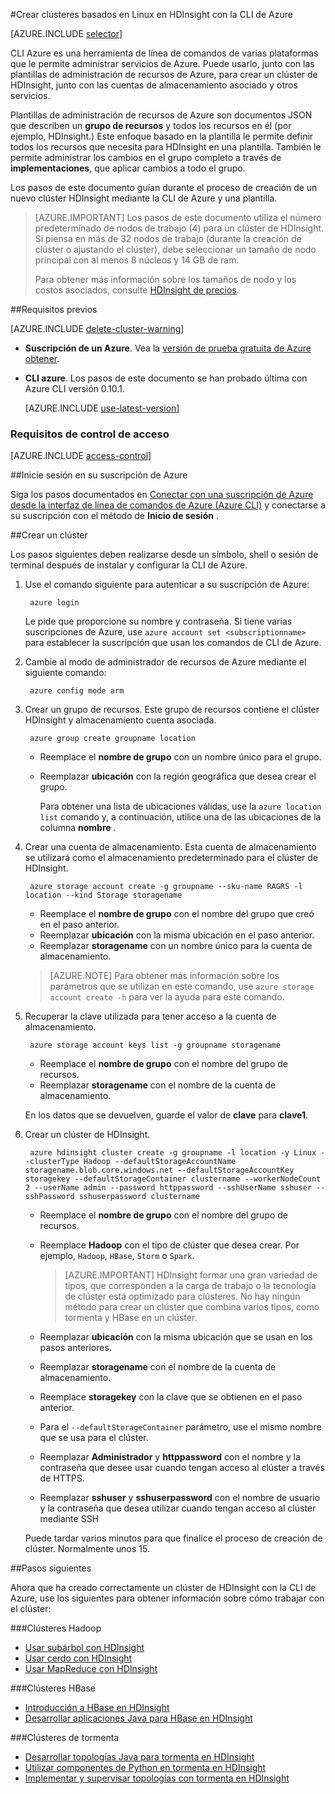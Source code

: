 <properties
    pageTitle="Crear Hadoop, HBase o tormenta clústeres en Linux en HDInsight con varias plataformas Azure CLI | Microsoft Azure"
    description="Aprenda a crear clústeres basados en Linux HDInsight mediante la CLI de Azure entre plataformas, plantillas de administrador de recursos de Azure y la API de REST de Azure. Puede especificar el tipo de clúster (Hadoop, HBase o tormenta) o utilizar secuencias de comandos para instalar componentes personalizados..."
    services="hdinsight"
    documentationCenter=""
    authors="Blackmist"
    manager="jhubbard"
    editor="cgronlun"
    tags="azure-portal"/>

<tags
    ms.service="hdinsight"
    ms.devlang="na"
    ms.topic="article"
    ms.tgt_pltfrm="na"
    ms.workload="big-data"
    ms.date="09/20/2016"
    ms.author="larryfr"/>

#<a name="create-linux-based-clusters-in-hdinsight-using-the-azure-cli"></a>Crear clústeres basados en Linux en HDInsight con la CLI de Azure

[AZURE.INCLUDE [selector](../../includes/hdinsight-selector-create-clusters.md)]

CLI Azure es una herramienta de línea de comandos de varias plataformas que le permite administrar servicios de Azure. Puede usarlo, junto con las plantillas de administración de recursos de Azure, para crear un clúster de HDInsight, junto con las cuentas de almacenamiento asociado y otros servicios.

Plantillas de administración de recursos de Azure son documentos JSON que describen un __grupo de recursos__ y todos los recursos en él (por ejemplo, HDInsight.) Este enfoque basado en la plantilla le permite definir todos los recursos que necesita para HDInsight en una plantilla. También le permite administrar los cambios en el grupo completo a través de __implementaciones__, que aplicar cambios a todo el grupo.

Los pasos de este documento guían durante el proceso de creación de un nuevo clúster HDInsight mediante la CLI de Azure y una plantilla.

> [AZURE.IMPORTANT] Los pasos de este documento utiliza el número predeterminado de nodos de trabajo (4) para un clúster de HDInsight. Si piensa en más de 32 nodos de trabajo (durante la creación de clúster o ajustando el clúster), debe seleccionar un tamaño de nodo principal con al menos 8 núcleos y 14 GB de ram.
>
> Para obtener más información sobre los tamaños de nodo y los costos asociados, consulte [HDInsight de precios](https://azure.microsoft.com/pricing/details/hdinsight/).

##<a name="prerequisites"></a>Requisitos previos

[AZURE.INCLUDE [delete-cluster-warning](../../includes/hdinsight-delete-cluster-warning.md)]

- **Suscripción de un Azure**. Vea la [versión de prueba gratuita de Azure obtener](https://azure.microsoft.com/documentation/videos/get-azure-free-trial-for-testing-hadoop-in-hdinsight/).
- __CLI azure__. Los pasos de este documento se han probado última con Azure CLI versión 0.10.1.

    [AZURE.INCLUDE [use-latest-version](../../includes/hdinsight-use-latest-cli.md)] 


### <a name="access-control-requirements"></a>Requisitos de control de acceso

[AZURE.INCLUDE [access-control](../../includes/hdinsight-access-control-requirements.md)]

##<a name="log-in-to-your-azure-subscription"></a>Inicie sesión en su suscripción de Azure

Siga los pasos documentados en [Conectar con una suscripción de Azure desde la interfaz de línea de comandos de Azure (Azure CLI)](../xplat-cli-connect.md) y conectarse a su suscripción con el método de __Inicio de sesión__ .

##<a name="create-a-cluster"></a>Crear un clúster

Los pasos siguientes deben realizarse desde un símbolo, shell o sesión de terminal después de instalar y configurar la CLI de Azure.

1. Use el comando siguiente para autenticar a su suscripción de Azure:

        azure login

    Le pide que proporcione su nombre y contraseña. Si tiene varias suscripciones de Azure, use `azure account set <subscriptionname>` para establecer la suscripción que usan los comandos de CLI de Azure.

3. Cambie al modo de administrador de recursos de Azure mediante el siguiente comando:

        azure config mode arm

4. Crear un grupo de recursos. Este grupo de recursos contiene el clúster HDInsight y almacenamiento cuenta asociada.

        azure group create groupname location
        
    * Reemplace el __nombre de grupo__ con un nombre único para el grupo. 
    * Reemplazar __ubicación__ con la región geográfica que desea crear el grupo. 
    
        Para obtener una lista de ubicaciones válidas, use la `azure location list` comando y, a continuación, utilice una de las ubicaciones de la columna __nombre__ .

5. Crear una cuenta de almacenamiento. Esta cuenta de almacenamiento se utilizará como el almacenamiento predeterminado para el clúster de HDInsight.

        azure storage account create -g groupname --sku-name RAGRS -l location --kind Storage storagename
        
     * Reemplace el __nombre de grupo__ con el nombre del grupo que creó en el paso anterior.
     * Reemplazar __ubicación__ con la misma ubicación en el paso anterior. 
     * Reemplazar __storagename__ con un nombre único para la cuenta de almacenamiento.
     
     > [AZURE.NOTE] Para obtener más información sobre los parámetros que se utilizan en este comando, use `azure storage account create -h` para ver la ayuda para este comando.

5. Recuperar la clave utilizada para tener acceso a la cuenta de almacenamiento.

        azure storage account keys list -g groupname storagename
        
    * Reemplace el __nombre de grupo__ con el nombre del grupo de recursos.
    * Reemplazar __storagename__ con el nombre de la cuenta de almacenamiento.
    
    En los datos que se devuelven, guarde el valor de __clave__ para __clave1__.

6. Crear un clúster de HDInsight.

        azure hdinsight cluster create -g groupname -l location -y Linux --clusterType Hadoop --defaultStorageAccountName storagename.blob.core.windows.net --defaultStorageAccountKey storagekey --defaultStorageContainer clustername --workerNodeCount 2 --userName admin --password httppassword --sshUserName sshuser --sshPassword sshuserpassword clustername

    * Reemplace el __nombre de grupo__ con el nombre del grupo de recursos.

    * Reemplace __Hadoop__ con el tipo de clúster que desea crear. Por ejemplo, `Hadoop`, `HBase`, `Storm` o `Spark`.

        > [AZURE.IMPORTANT] HDInsight formar una gran variedad de tipos, que corresponden a la carga de trabajo o la tecnología de clúster está optimizado para clústeres. No hay ningún método para crear un clúster que combina varios tipos, como tormenta y HBase en un clúster. 

    * Reemplazar __ubicación__ con la misma ubicación que se usan en los pasos anteriores.

    * Reemplazar __storagename__ con el nombre de la cuenta de almacenamiento.

    * Reemplace __storagekey__ con la clave que se obtienen en el paso anterior. 

    * Para el `--defaultStorageContainer` parámetro, use el mismo nombre que se usa para el clúster.

    * Reemplazar __Administrador__ y __httppassword__ con el nombre y la contraseña que desee usar cuando tengan acceso al clúster a través de HTTPS.

    * Reemplazar __sshuser__ y __sshuserpassword__ con el nombre de usuario y la contraseña que desea utilizar cuando tengan acceso al clúster mediante SSH

    Puede tardar varios minutos para que finalice el proceso de creación de clúster. Normalmente unos 15.

##<a name="next-steps"></a>Pasos siguientes

Ahora que ha creado correctamente un clúster de HDInsight con la CLI de Azure, use los siguientes para obtener información sobre cómo trabajar con el clúster:

###<a name="hadoop-clusters"></a>Clústeres Hadoop

* [Usar subárbol con HDInsight](hdinsight-use-hive.md)
* [Usar cerdo con HDInsight](hdinsight-use-pig.md)
* [Usar MapReduce con HDInsight](hdinsight-use-mapreduce.md)

###<a name="hbase-clusters"></a>Clústeres HBase

* [Introducción a HBase en HDInsight](hdinsight-hbase-tutorial-get-started-linux.md)
* [Desarrollar aplicaciones Java para HBase en HDInsight](hdinsight-hbase-build-java-maven-linux.md)

###<a name="storm-clusters"></a>Clústeres de tormenta

* [Desarrollar topologías Java para tormenta en HDInsight](hdinsight-storm-develop-java-topology.md)
* [Utilizar componentes de Python en tormenta en HDInsight](hdinsight-storm-develop-python-topology.md)
* [Implementar y supervisar topologías con tormenta en HDInsight](hdinsight-storm-deploy-monitor-topology-linux.md)
